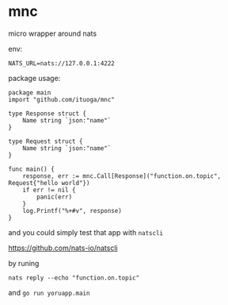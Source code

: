 # mnc

micro wrapper around nats

env:

```
NATS_URL=nats://127.0.0.1:4222
```


package usage: 

```golang
package main
import "github.com/ituoga/mnc"

type Response struct {
    Name string `json:"name"`
}

type Request struct {
    Name string `json:"name"`
}

func main() {
    response, err := mnc.Call[Response]("function.on.topic", Request{"hello world"})
    if err != nil {
        panic(err)
    }
    log.Printf("%+#v", response)
}

```

and you could simply test that app with `natscli`

https://github.com/nats-io/natscli

by runing 
```
nats reply --echo "function.on.topic"
```

and `go run yoruapp.main`


